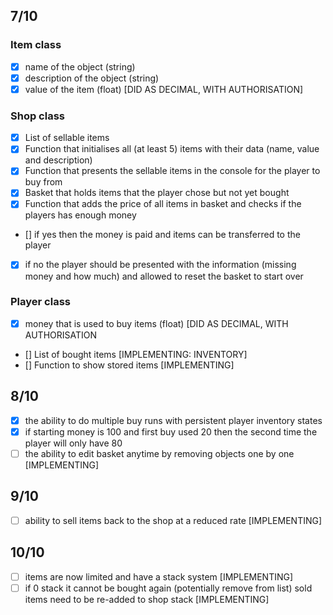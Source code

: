 ## 7/10 ##
### Item class ###
- [x] name of the object (string)
- [x] description of the object (string)
- [x] value of the item (float) [DID AS DECIMAL, WITH AUTHORISATION]

### Shop class ###
- [x] List of sellable items
- [x] Function that initialises all (at least 5) items with their data (name, value and description)
- [x] Function that presents the sellable items in the console for the player to buy from
- [x] Basket that holds items that the player chose but not yet bought
- [x] Function that adds the price of all items in basket and checks if the players has enough money
- [] if yes then the money is paid and items can be transferred to the player
- [x] if no the player should be presented with the information (missing money and how much) and allowed to reset the basket to start over

### Player class ###
- [x] money that is used to buy items (float) [DID AS DECIMAL, WITH AUTHORISATION
- [] List of bought items [IMPLEMENTING: INVENTORY]
- [] Function to show stored items [IMPLEMENTING]

## 8/10 ##
- [x] the ability to do multiple buy runs with persistent player inventory states
- [x] if starting money is 100 and first buy used 20 then the second time the player will only have 80
- [ ] the ability to edit basket anytime by removing objects one by one [IMPLEMENTING]

## 9/10 ##
- [ ] ability to sell items back to the shop at a reduced rate [IMPLEMENTING]

## 10/10 ##
- [ ] items are now limited and have a stack system [IMPLEMENTING]
- [ ] if 0 stack it cannot be bought again (potentially remove from list) sold items need to be re-added to shop stack [IMPLEMENTING]
